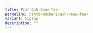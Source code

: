 ```yaml
---
title: Prof Goh Yeow Tee
permalink: /smtg-members/goh-yeow-tee/
variant: tiptap
description: ""
---
```

